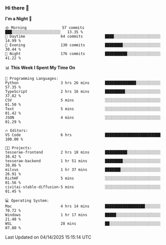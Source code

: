 ### Hi there 👋

<!--
**ALiersEL/ALiersEL** is a ✨ _special_ ✨ repository because its `README.md` (this file) appears on your GitHub profile.

Here are some ideas to get you started:

- 🔭 I’m currently working on ...
- 🌱 I’m currently learning ...
- 👯 I’m looking to collaborate on ...
- 🤔 I’m looking for help with ...
- 💬 Ask me about ...
- 📫 How to reach me: ...
- 😄 Pronouns: ...
- ⚡ Fun fact: ...
-->

<!--START_SECTION:waka-->
**I'm a Night 🦉** 

```text
🌞 Morning                57 commits          ███░░░░░░░░░░░░░░░░░░░░░░   13.35 % 
🌆 Daytime                64 commits          ████░░░░░░░░░░░░░░░░░░░░░   14.99 % 
🌃 Evening                130 commits         ████████░░░░░░░░░░░░░░░░░   30.44 % 
🌙 Night                  176 commits         ██████████░░░░░░░░░░░░░░░   41.22 % 
```


📊 **This Week I Spent My Time On** 

```text
💬 Programming Languages: 
Python                   3 hrs 26 mins       ██████████████░░░░░░░░░░░   57.35 % 
TypeScript               2 hrs 16 mins       █████████░░░░░░░░░░░░░░░░   37.82 % 
CSV                      5 mins              ░░░░░░░░░░░░░░░░░░░░░░░░░   01.50 % 
Text                     5 mins              ░░░░░░░░░░░░░░░░░░░░░░░░░   01.42 % 
JSON                     4 mins              ░░░░░░░░░░░░░░░░░░░░░░░░░   01.29 % 

🔥 Editors: 
VS Code                  6 hrs               █████████████████████████   100.00 % 

🐱‍💻 Projects: 
tesserae-frontend        2 hrs 18 mins       ██████████░░░░░░░░░░░░░░░   38.42 % 
tesserae-backend         1 hr 51 mins        ████████░░░░░░░░░░░░░░░░░   30.86 % 
milvus                   1 hr 37 mins        ███████░░░░░░░░░░░░░░░░░░   26.91 % 
RichHF                   5 mins              ░░░░░░░░░░░░░░░░░░░░░░░░░   01.56 % 
civitai-stable-diffusion-5 mins              ░░░░░░░░░░░░░░░░░░░░░░░░░   01.45 % 

💻 Operating System: 
Mac                      4 hrs 14 mins       ██████████████████░░░░░░░   70.72 % 
Windows                  1 hr 17 mins        █████░░░░░░░░░░░░░░░░░░░░   21.48 % 
WSL                      28 mins             ██░░░░░░░░░░░░░░░░░░░░░░░   07.80 % 
```


 Last Updated on 04/14/2025 15:15:14 UTC
<!--END_SECTION:waka-->

